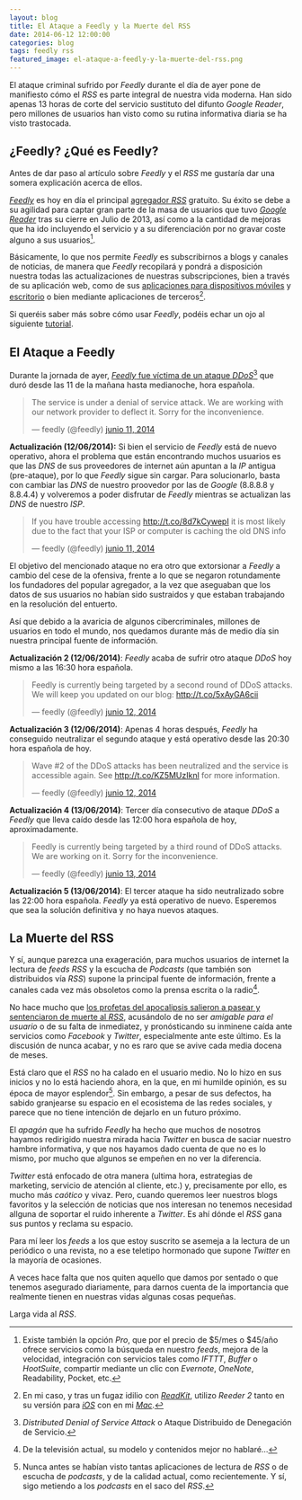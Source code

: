 ```yaml
---
layout: blog
title: El Ataque a Feedly y la Muerte del RSS
date: 2014-06-12 12:00:00
categories: blog
tags: feedly rss
featured_image: el-ataque-a-feedly-y-la-muerte-del-rss.png
---
```

El ataque criminal sufrido por *Feedly* durante el día de ayer pone de manifiesto cómo el *RSS* es parte integral de nuestra vida moderna. Han sido apenas 13 horas de corte del servicio sustituto del difunto *Google Reader*, pero millones de usuarios han visto como su rutina informativa diaria se ha visto trastocada.<Sigue Leyendo>   
  
## ¿Feedly? ¿Qué es Feedly?  
Antes de dar paso al artículo sobre *Feedly* y el *RSS* me gustaría dar una somera explicación acerca de ellos.
  
[*Feedly*](http://www.feedly.com/) es hoy en día el principal [agregador *RSS*](http://es.wikipedia.org/wiki/Agregador) gratuito. Su éxito se debe a su agilidad para captar gran parte de la masa de usuarios que tuvo [*Google Reader*](http://es.wikipedia.org/wiki/Google_Reader) tras su cierre en Julio de 2013, así como a la cantidad de mejoras que ha ido incluyendo el servicio y a su diferenciación por no gravar coste alguno a sus usuarios[^1].    
  
Básicamente, lo que nos permite *Feedly* es subscribirnos a blogs y canales de noticias, de manera que *Feedly* recopilará y pondrá a disposición nuestra todas las actualizaciones de nuestras subscripciones, bien a través de su aplicación web, como de sus [aplicaciones para dispositivos móviles](https://itunes.apple.com/es/app/feedly.-read-more-know-more./id396069556?mt=8&uo=4&at=1l3v5kR&ct=searchlink) y [escritorio](https://itunes.apple.com/es/app/feedly.-read-more-know-more./id865500966?mt=12&uo=4&at=1l3v5kR&ct=searchlink) o bien mediante aplicaciones de terceros[^2].  
  
Si queréis saber más sobre cómo usar *Feedly*, podéis echar un ojo al siguiente [tutorial](http://www.crearunblogesfacil.com/que-es-feedly-y-como-usarlo/).  
  
## El Ataque a Feedly  
Durante la jornada de ayer, [*Feedly* fue víctima de un ataque *DDoS*](http://blog.feedly.com/2014/06/11/denial-of-service-attack/)[^3] que duró desde las 11 de la mañana hasta medianoche, hora española.    
  
<blockquote class="twitter-tweet tw-align-center" lang="es"><p>The service is under a denial of service attack. We are working with our network provider to deflect it. Sorry for the inconvenience.</p>&mdash; feedly (@feedly) <a href="https://twitter.com/feedly/status/476654307710738432">junio 11, 2014</a></blockquote> <script async src="//platform.twitter.com/widgets.js" charset="utf-8"></script>
  
**Actualización (12/06/2014):** Si bien el servicio de *Feedly* está de nuevo operativo, ahora el problema que están encontrando muchos usuarios es que las *DNS* de sus proveedores de internet aún apuntan a la *IP* antigua (pre-ataque), por lo que *Feedly* sigue sin cargar. Para solucionarlo, basta con cambiar las *DNS* de nuestro proovedor por las de *Google* (8.8.8.8 y 8.8.4.4) y volveremos a poder disfrutar de *Feedly* mientras se actualizan las *DNS* de nuestro *ISP*.   
  
<blockquote class="twitter-tweet tw-align-center" lang="es"><p>If you have trouble accessing <a href="http://t.co/8d7kCywepI">http://t.co/8d7kCywepI</a> it is most likely due to the fact that your ISP or computer is caching the old DNS info</p>&mdash; feedly (@feedly) <a href="https://twitter.com/feedly/status/476858382062587904">junio 11, 2014</a></blockquote> <script async src="//platform.twitter.com/widgets.js" charset="utf-8"></script>
  
El objetivo del mencionado ataque no era otro que extorsionar a *Feedly* a cambio del cese de la ofensiva, frente a lo que se negaron rotundamente los fundadores del popular agregador, a la vez que aseguaban que los datos de sus usuarios no habían sido sustraidos y que estaban trabajando en la resolución del entuerto.  
  
Así que debido a la avaricia de algunos cibercriminales, millones de usuarios en todo el mundo, nos quedamos durante más de medio día sin nuestra principal fuente de información.  
  
**Actualización 2 (12/06/2014)**: *Feedly* acaba de sufrir otro ataque *DDoS* hoy mismo a las 16:30 hora española.

<blockquote class="twitter-tweet tw-align-center" lang="es"><p>Feedly is currently being targeted by a second round of DDoS attacks. We will keep you updated on our blog: <a href="http://t.co/5xAyGA6cii">http://t.co/5xAyGA6cii</a></p>&mdash; feedly (@feedly) <a href="https://twitter.com/feedly/status/477095263161831424">junio 12, 2014</a></blockquote> <script async src="//platform.twitter.com/widgets.js" charset="utf-8"></script>

**Actualización 3 (12/06/2014)**: Apenas 4 horas después, *Feedly* ha conseguido neutralizar el segundo ataque y está operativo desde las 20:30 hora española de hoy.

<blockquote class="twitter-tweet tw-align-center" lang="es"><p>Wave #2 of the DDoS attacks has been neutralized and the service is accessible again. See <a href="http://t.co/KZ5MUzIknl">http://t.co/KZ5MUzIknl</a> for more information.</p>&mdash; feedly (@feedly) <a href="https://twitter.com/feedly/status/477167232242286593">junio 12, 2014</a></blockquote> <script async src="//platform.twitter.com/widgets.js" charset="utf-8"></script>

**Actualización 4 (13/06/2014)**: Tercer día consecutivo de ataque *DDoS* a *Feedly* que lleva caído desde las 12:00 hora española de hoy, aproximadamente.

<blockquote class="twitter-tweet tw-align-center" lang="es"><p>Feedly is currently being targeted by a third round of DDoS attacks. We are working on it. Sorry for the inconvenience.</p>&mdash; feedly (@feedly) <a href="https://twitter.com/feedly/status/477394103622443008">junio 13, 2014</a></blockquote> <script async src="//platform.twitter.com/widgets.js" charset="utf-8"></script>

**Actualización 5 (13/06/2014)**: El tercer ataque ha sido neutralizado sobre las 22:00 hora española. *Feedly* ya está operativo de nuevo. Esperemos que sea la solución definitiva y no haya nuevos ataques.
  
## La Muerte del RSS  
Y sí, aunque parezca una exageración, para muchos usuarios de internet la lectura de *feeds RSS* y la escucha de *Podcasts* (que también son distribuidos vía *RSS*) supone la principal fuente de información, frente a canales cada vez más obsoletos como la prensa escrita o la radio[^4].  
  
No hace mucho que [los profetas del apocalipsis salieron a pasear y sentenciaron de muerte al *RSS*](http://techcrunch.com/2009/05/05/rest-in-peace-rss/), acusándolo de no ser *amigable para el usuario* o de su falta de inmediatez, y pronósticando su inminene caída ante servicios como *Facebook* y *Twitter*, especialmente ante este último.  Es la discusión de nunca acabar, y no es raro que se avive cada media docena de meses.
  
Está claro que el *RSS* no ha calado en el usuario medio. No lo hizo en sus inicios y no lo está haciendo ahora, en la que, en mi humilde opinión, es su época de mayor esplendor[^5]. Sin embargo, a pesar de sus defectos, ha sabido granjearse su espacio en el ecosistema de las redes sociales, y parece que no tiene intención de dejarlo en un futuro próximo.  
  
El *apagón* que ha sufrido *Feedly* ha hecho que muchos de nosotros hayamos redirigido nuestra mirada hacia *Twitter* en busca de saciar nuestro hambre informativa, y que nos hayamos dado cuenta de que no es lo mismo, por mucho que algunos se empeñen en no ver la diferencia.  
  
*Twitter* está enfocado de otra manera (ultima hora, estrategias de marketing, servicio de atención al cliente, etc.) y, precisamente por ello, es mucho más *caótico* y vivaz. Pero, cuando queremos leer nuestros blogs favoritos y la selección de noticias que nos interesan no tenemos necesidad allguna de soportar el ruido inherente a *Twitter*. Es ahí dónde el *RSS* gana sus puntos y reclama su espacio.  
  
Para mí leer los *feeds* a los que estoy suscrito se asemeja a la lectura de un periódico o una revista, no a ese teletipo hormonado que supone *Twitter* en la mayoría de ocasiones.  
  
A veces hace falta que nos quiten aquello que damos por sentado o que tenemos asegurado diariamente, para darnos cuenta de la importancia que realmente tienen en nuestras vidas algunas cosas pequeñas.

Larga vida al *RSS*.
  
[^1]: Existe también la opción *Pro*, que por el precio de $5/mes o $45/año ofrece servicios como la búsqueda en nuestro *feeds*, mejora de la velocidad, integración con servicios tales como *IFTTT*, *Buffer* o *HootSuite*, compartir mediante un clic con *Evernote*, *OneNote*, Readability, Pocket, etc.
  
[^2]: En mi caso, y tras un fugaz idilio con [*ReadKit*](https://itunes.apple.com/es/app/readkit/id588726889?mt=12&uo=4&at=1l3v5kR&ct=searchlink), utilizo *Reeder 2* tanto en su versión para [*iOS*](https://itunes.apple.com/es/app/reeder-2/id880001334?mt=12&uo=4&at=1l3v5kR&ct=searchlink) con en mi [*Mac*](https://itunes.apple.com/es/app/reeder-2/id880001334?mt=12&uo=4&at=1l3v5kR&ct=searchlink).  
  
[^3]: *Distributed Denial of Service Attack* o Ataque Distribuido de Denegación de Servicio.
  
[^4]: De la televisión actual, su modelo y contenidos mejor no hablaré…  
  
[^5]: Nunca antes se habían visto tantas aplicaciones de lectura de *RSS* o de escucha de *podcasts*, y de la calidad actual, como recientemente. Y sí, sigo metiendo a los *podcasts* en el saco del *RSS*. 